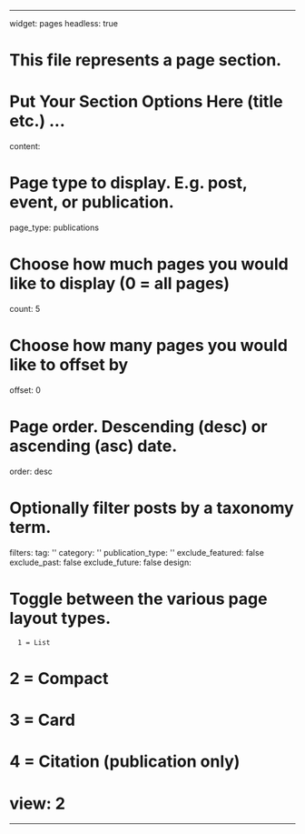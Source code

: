 ---

widget: pages
headless: true  
# This file represents a page section.

# Put Your Section Options Here (title etc.) ...

content:
  # Page type to display. E.g. post, event, or publication.
  page_type: publications
  # Choose how much pages you would like to display (0 = all pages)
  count: 5
  # Choose how many pages you would like to offset by
  offset: 0
  # Page order. Descending (desc) or ascending (asc) date.
  order: desc
  # Optionally filter posts by a taxonomy term.
  filters:
    tag: ''
    category: ''
    publication_type: ''
    exclude_featured: false
    exclude_past: false
    exclude_future: false
design:
  # Toggle between the various page layout types.
      1 = List
  #   2 = Compact
  #   3 = Card
  #   4 = Citation (publication only)  
  # view: 2
  
  ---